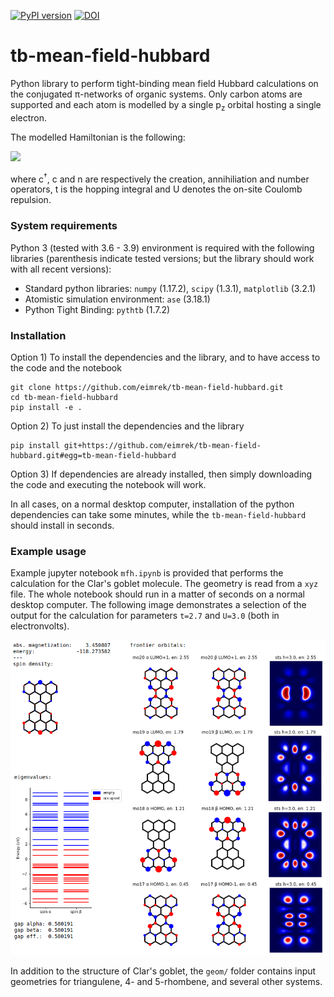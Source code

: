 [![PyPI version](https://badge.fury.io/py/tb-mean-field-hubbard.svg)](https://badge.fury.io/py/tb-mean-field-hubbard)
[![DOI](https://zenodo.org/badge/314531046.svg)](https://zenodo.org/badge/latestdoi/314531046)

# tb-mean-field-hubbard 

Python library to perform tight-binding mean field Hubbard calculations on the conjugated π-networks of organic systems.
Only carbon atoms are supported and each atom is modelled by a single p<sub>z</sub> orbital hosting a single electron.

The modelled Hamiltonian is the following:

![](https://latex.codecogs.com/svg.latex?\dpi{280}\large{\hat{H}_\text{MFH}=-t\sum\limits_{\langle{i,j}\rangle,\sigma}\left(\hat{c}^{\dag}_{i,\sigma}\hat{c}_{j,\sigma}+\text{h.c.}\right)+U\sum\limits_{i,\sigma}\langle{\hat{n}_{i,\sigma}}\rangle%20\hat{n}_{i,\overline{\sigma}}-U\sum\limits_{i}\langle{\hat{n}_{i,\uparrow}}\rangle\langle{\hat{n}_{i,\downarrow}}\rangle,})

where c<sup>†</sup>, c and n are respectively the creation, annihiliation and number operators, t is the hopping integral and U denotes the on-site Coulomb repulsion.

### System requirements

Python 3 (tested with 3.6 - 3.9) environment is required with the following libraries (parenthesis indicate tested versions; but the library should work with all recent versions):
* Standard python libraries: `numpy` (1.17.2), `scipy` (1.3.1), `matplotlib` (3.2.1)
* Atomistic simulation environment: `ase` (3.18.1)
* Python Tight Binding: `pythtb` (1.7.2)

### Installation

Option 1) To install the dependencies and the library, and to have access to the code and the notebook
```
git clone https://github.com/eimrek/tb-mean-field-hubbard.git
cd tb-mean-field-hubbard
pip install -e .
```

Option 2) To just install the dependencies and the library
```
pip install git+https://github.com/eimrek/tb-mean-field-hubbard.git#egg=tb-mean-field-hubbard
```

Option 3) If dependencies are already installed, then simply downloading the code and executing the notebook will work.

In all cases, on a normal desktop computer, installation of the python dependencies can take some minutes, while the `tb-mean-field-hubbard` should install in seconds.

### Example usage

Example jupyter notebook `mfh.ipynb` is provided that performs the calculation for the Clar's goblet molecule. The geometry is read from a `xyz` file. The whole notebook should run in a matter of seconds on a normal desktop computer.
The following image demonstrates a selection of the output for the calculation for parameters `t=2.7` and `U=3.0` (both in electronvolts).

<p align="center"><img class="marginauto" src="misc/example-output.png" width="700"></p>

In addition to the structure of Clar's goblet, the `geom/` folder contains input geometries for triangulene, 4- and 5-rhombene, and several other systems. 
